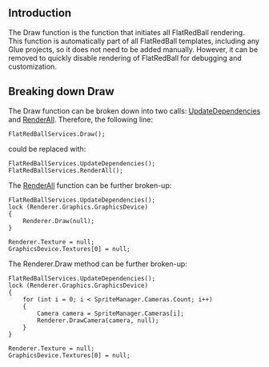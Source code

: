 ## Introduction

The Draw function is the function that initiates all FlatRedBall rendering. This function is automatically part of all FlatRedBall templates, including any Glue projects, so it does not need to be added manually. However, it can be removed to quickly disable rendering of FlatRedBall for debugging and customization.

## Breaking down Draw

The Draw function can be broken down into two calls: [UpdateDependencies](/frb/docs/index.php?title=FlatRedBall.FlatRedBallServices.UpdateDependencies&action=edit&redlink=1 "FlatRedBall.FlatRedBallServices.UpdateDependencies (page does not exist)") and [RenderAll](/documentation/api/flatredball/flatredball-flatredballservices/flatredball-flatredballservices-renderall.md "FlatRedBall.FlatRedBallServices.RenderAll"). Therefore, the following line:

    FlatRedBallServices.Draw();

could be replaced with:

    FlatRedBallServices.UpdateDependencies();
    FlatRedBallServices.RenderAll();

The [RenderAll](/documentation/api/flatredball/flatredball-flatredballservices/flatredball-flatredballservices-renderall.md "FlatRedBall.FlatRedBallServices.RenderAll") function can be further broken-up:

    FlatRedBallServices.UpdateDependencies();
    lock (Renderer.Graphics.GraphicsDevice)
    {
        Renderer.Draw(null);
    }

    Renderer.Texture = null;
    GraphicsDevice.Textures[0] = null;

The Renderer.Draw method can be further broken-up:

    FlatRedBallServices.UpdateDependencies();
    lock (Renderer.Graphics.GraphicsDevice)
    {
        for (int i = 0; i < SpriteManager.Cameras.Count; i++)
        {
            Camera camera = SpriteManager.Cameras[i];
            Renderer.DrawCamera(camera, null);
        }
    }

    Renderer.Texture = null;
    GraphicsDevice.Textures[0] = null;

 
